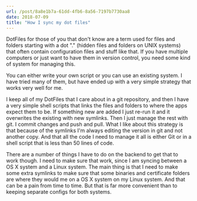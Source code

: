 ```yaml
---
url: /post/8a8e1b7a-61dd-4fb6-8a56-7197b7730aa8
date: 2018-07-09
title: "How I sync my dot files"
---
```


DotFiles for those of you that don't know are a term used for files and folders starting with a dot "." (hidden files and folders on UNIX systems) that often contain configuration files and stuff like that. If you have multiple computers or just want to have them in version control, you need some kind of system for managing this. 

You can either write your own script or you can use an existing system. I have tried many of them, but have ended up with a very simple strategy that works very well for me. 

I keep all of my DotFiles that I care about in a git repository, and then I have a very simple shell scripts that links the files and folders to where the apps expect them to be. If something new are added I just re-run it and it overwrites the existing with new symlinks. Then I just manage the rest with git. I commit changes and push and pull. What I like about this strategy is that because of the symlinks I'm always editing the version in git and not another copy. And that all the code I need to manage it all is either Git or in a shell script that is less than 50 lines of code. 

There are a number of things I have to do on the backend to get that to work though. I need to make sure that work, since I am syncing between a OS X system and a Linux system. The main thing is that I need to make some extra symlinks to make sure that some binaries and certificate folders are where they would me on a OS X system on my Linux system. And that can be a pain from time to time. But that is far more convenient than to keeping separate configs for both systems. 